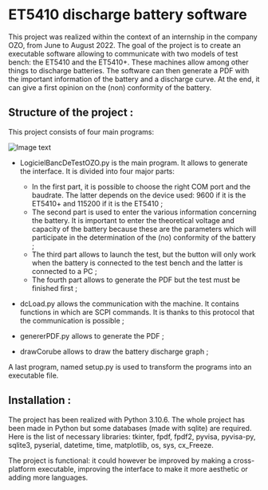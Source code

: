 # ET5410 discharge battery software

This project was realized within the context of an internship in the company OZO, from June to August 2022. The goal of the project is to create an executable software allowing to communicate with two models of test bench: the ET5410 and the ET5410+. These machines allow among other things to discharge batteries. The software can then generate a PDF with the important information of the battery and a discharge curve. At the end, it can give a first opinion on the (non) conformity of the battery.

## Structure of the project :

This project consists of four main programs:

![Image text](/Users/guilhem/Desktop/CaptureLog.png)

- LogicielBancDeTestOZO.py is the main program. It allows to generate the interface. It is divided into four major parts:

    - In the first part, it is possible to choose the right COM port and the baudrate. The latter depends on the device used: 9600 if it is the ET5410+ and 115200 if it is the ET5410 ;
    - The second part is used to enter the various information concerning the battery.  It is important to enter the theoretical voltage and capacity of the battery because these are the parameters which will participate in the determination of the (no) conformity of the battery ;
    - The third part allows to launch the test, but the button will only work when the battery is connected to the test bench and the latter is connected to a PC ;
    - The fourth part allows to generate the PDF but the test must be finished first ;
- dcLoad.py allows the communication with the machine. It contains functions in which are SCPI commands. It is thanks to this protocol that the communication is possible ;
- genererPDF.py allows to generate the PDF ;
- drawCorube allows to draw the battery discharge graph ;

A last program, named setup.py is used to transform the programs into an executable file.

## Installation :

The project has been realized with Python 3.10.6.  The whole project has been made in Python but some databases (made with sqlite) are required.
Here is the list of necessary libraries: tkinter, fpdf, fpdf2, pyvisa, pyvisa-py, sqlite3, pyserial, datetime, time, matplotlib, os, sys, cx_Freeze.

The project is functional: it could however be improved by making a cross-platform executable, improving the interface to make it more aesthetic or adding more languages.

